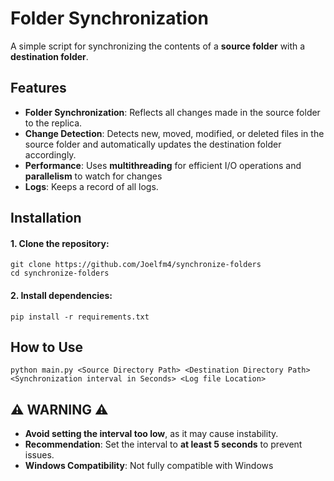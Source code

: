 # Folder Synchronization 

A simple script for synchronizing the contents of a **source folder** with a **destination folder**.

## Features
- **Folder Synchronization**: Reflects all changes made in the source folder to the replica.
- **Change Detection**: Detects new, moved, modified, or deleted files in the source folder and automatically updates the destination folder accordingly.
- **Performance**: Uses **multithreading** for efficient I/O operations and **parallelism** to watch for changes
- **Logs**: Keeps a record of all logs.

## Installation

#### 1. Clone the repository:
```
git clone https://github.com/Joelfm4/synchronize-folders
cd synchronize-folders
```

#### 2. Install dependencies:
```
pip install -r requirements.txt
```
## How to Use
``` 
python main.py <Source Directory Path> <Destination Directory Path> <Synchronization interval in Seconds> <Log file Location>
```

## ⚠️ WARNING ⚠️
- **Avoid setting the interval too low**, as it may cause instability.
- **Recommendation**: Set the interval to **at least 5 seconds** to prevent issues.
- **Windows Compatibility**: Not fully compatible with Windows 
